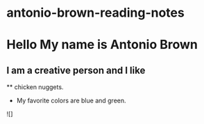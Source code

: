 # antonio-brown-reading-notes
# Hello My name is Antonio Brown 
## I am a creative person and I like 
** chicken nuggets. 

- My favorite colors are blue and green. 



![]
